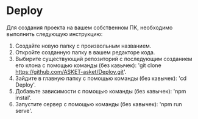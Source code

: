 # Deploy

Для создания проекта на вашем собственном ПК, необходимо выполнить следующую инструкцию:

1. Создайте новую папку с произвольным названием.
2. Откройте созданную папку в вашем редакторе кода.
3. Выбирите существующий репозиторий с последующим созданием его клона с помощью команды (без кавычек): 'git clone https://github.com/ASKET-asket/Deploy.git'.
4. Зайдите в главную папку с помощью команды (без кавычек): 'cd Deploy'.
5. Добавьте зависимости с помощью команды (без кавычек): 'npm instal'.
6. 3апустите сервер с помощью команды (без кавычек): 'npm run serve'.
